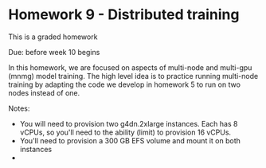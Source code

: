 # Homework 9 - Distributed training

This is a graded homework

Due: before week 10 begins

In this homework, we are focused on aspects of multi-node and multi-gpu (mnmg) model training.
The high level idea is to practice running multi-node training by adapting the code we develop in homework 5 to run on two nodes instead of one.

Notes:
* You will need to provision two g4dn.2xlarge instances. Each has 8 vCPUs, so you'll need to the ability (limit) to provision 16 vCPUs. 
* You'll need to provision a 300 GB EFS volume and mount it on both instances
* 


